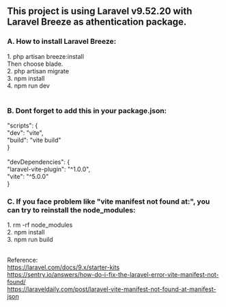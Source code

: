 <h2>This project is using Laravel v9.52.20 with Laravel Breeze as athentication package.</h2>

<h3>A. How to install Laravel Breeze:</h3>
1. php artisan breeze:install <br/>
   Then choose blade.<br/>
2. php artisan migrate<br/>
3. npm install<br/>
4. npm run dev<br/>
<br/>

<h3>B. Dont forget to add this in your package.json:</h3>
   
"scripts": {<br/>
    "dev": "vite",<br/>
    "build": "vite build"<br/>
}<br/>
<br/>
"devDependencies": {<br/>
  "laravel-vite-plugin": "^1.0.0",<br/>
  "vite": "^5.0.0"<br/>
}<br/>

<h3>C. If you face problem like "vite manifest not found at:", you can try to reinstall the node_modules:</h3>
1. rm -rf node_modules<br/>
2. npm install<br/>
3. npm run build<br/>
<br/>



  Reference: <br/>
  https://laravel.com/docs/9.x/starter-kits <br/>
  https://sentry.io/answers/how-do-i-fix-the-laravel-error-vite-manifest-not-found/ <br/>
  https://laraveldaily.com/post/laravel-vite-manifest-not-found-at-manifest-json <br/>
